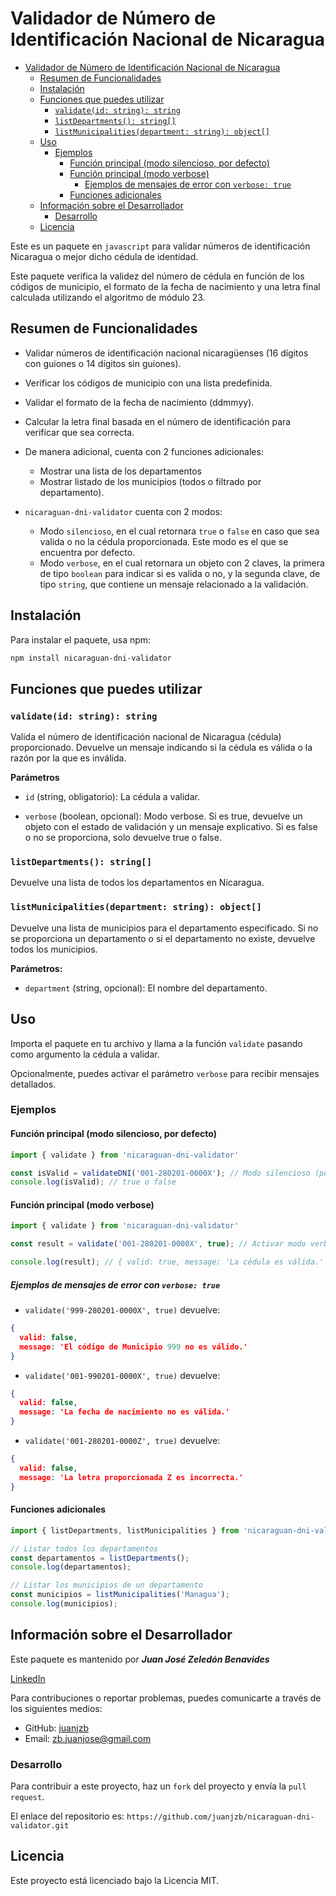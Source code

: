 # Validador de Número de Identificación Nacional de Nicaragua

- [Validador de Número de Identificación Nacional de Nicaragua](#validador-de-número-de-identificación-nacional-de-nicaragua)
  - [Resumen de Funcionalidades](#resumen-de-funcionalidades)
  - [Instalación](#instalación)
  - [Funciones que puedes utilizar](#funciones-que-puedes-utilizar)
    - [`validate(id: string): string`](#validateid-string-string)
    - [`listDepartments(): string[]`](#listdepartments-string)
    - [`listMunicipalities(department: string): object[]`](#listmunicipalitiesdepartment-string-object)
  - [Uso](#uso)
    - [Ejemplos](#ejemplos)
      - [Función principal (modo silencioso, por defecto)](#función-principal-modo-silencioso-por-defecto)
      - [Función principal (modo verbose)](#función-principal-modo-verbose)
        - [Ejemplos de mensajes de error con `verbose: true`](#ejemplos-de-mensajes-de-error-con-verbose-true)
      - [Funciones adicionales](#funciones-adicionales)
  - [Información sobre el Desarrollador](#información-sobre-el-desarrollador)
    - [Desarrollo](#desarrollo)
  - [Licencia](#licencia)

Este es un paquete en `javascript` para validar números de identificación Nicaragua o mejor dicho cédula de identidad.

Este paquete verifica la validez del número de cédula en función de los códigos de municipio, el formato de la fecha de nacimiento y una letra final calculada utilizando el algoritmo de módulo 23.

## Resumen de Funcionalidades

- Validar números de identificación nacional nicaragüenses (16 dígitos con guiones o 14 dígitos sin guiones).
- Verificar los códigos de municipio con una lista predefinida.
- Validar el formato de la fecha de nacimiento (ddmmyy).
- Calcular la letra final basada en el número de identificación para verificar que sea correcta.
- De manera adicional, cuenta con 2 funciones adicionales:
  - Mostrar una lista de los departamentos
  - Mostrar listado de los municipios (todos o filtrado por departamento).

- `nicaraguan-dni-validator` cuenta con 2 modos:
  - Modo `silencioso`, en el cual retornara `true` o `false` en caso que sea valida o no la cédula proporcionada. Este modo es el que se encuentra por defecto.
  - Modo `verbose`, en el cual retornara un objeto con 2 claves, la primera de tipo `boolean` para indicar si es valida o no, y la segunda clave, de tipo `string`, que contiene un mensaje relacionado a la validación.

## Instalación

Para instalar el paquete, usa npm:

```bash
npm install nicaraguan-dni-validator
```

## Funciones que puedes utilizar

### `validate(id: string): string`

Valida el número de identificación nacional de Nicaragua (cédula) proporcionado. Devuelve un mensaje indicando si la cédula es válida o la razón por la que es inválida.

**Parámetros**

- `id` (string, obligatorio): La cédula a validar.

- `verbose` (boolean, opcional): Modo verbose. Si es true, devuelve un objeto con el estado de validación y un mensaje explicativo. Si es false o no se proporciona, solo devuelve true o false.

### `listDepartments(): string[]`

Devuelve una lista de todos los departamentos en Nicaragua.

### `listMunicipalities(department: string): object[]`

Devuelve una lista de municipios para el departamento especificado. Si no se proporciona un departamento o si el departamento no existe, devuelve todos los municipios.

**Parámetros:**

- `department` (string, opcional): El nombre del departamento.

## Uso

Importa el paquete en tu archivo y llama a la función `validate` pasando como argumento la cédula a validar.

Opcionalmente, puedes activar el parámetro `verbose` para recibir mensajes detallados.

### Ejemplos

#### Función principal (modo silencioso, por defecto)

```javascript
import { validate } from 'nicaraguan-dni-validator'

const isValid = validateDNI('001-280201-0000X'); // Modo silencioso (por defecto)
console.log(isValid); // true o false
```

#### Función principal (modo verbose)

```javascript
import { validate } from 'nicaraguan-dni-validator'

const result = validate('001-280201-0000X', true); // Activar modo verbose con el segundo parámetro

console.log(result); // { valid: true, message: 'La cédula es válida.' }
```

##### Ejemplos de mensajes de error con `verbose: true`

- `validate('999-280201-0000X', true)` devuelve:

```json
{ 
  valid: false, 
  message: 'El código de Municipio 999 no es válido.' 
}
```

- `validate('001-990201-0000X', true)` devuelve:

```json
{ 
  valid: false, 
  message: 'La fecha de nacimiento no es válida.' 
}
```

- `validate('001-280201-0000Z', true)` devuelve:

```json
{ 
  valid: false, 
  message: 'La letra proporcionada Z es incorrecta.' 
}
```

#### Funciones adicionales

```javascript
import { listDepartments, listMunicipalities } from 'nicaraguan-dni-validator'

// Listar todos los departamentos
const departamentos = listDepartments();
console.log(departamentos);

// Listar los municipios de un departamento
const municipios = listMunicipalities('Managua');
console.log(municipios);
```

## Información sobre el Desarrollador

Este paquete es mantenido por ***Juan José Zeledón Benavides***

[LinkedIn](https://www.linkedin.com/in/juanjzb/)

Para contribuciones o reportar problemas, puedes comunicarte a través de los siguientes medios:

- GitHub: [juanjzb](https://github.com/juanjzb)
- Email: [zb.juanjose@gmail.com](mailto:zb.juanjose@gmail.com)

### Desarrollo

Para contribuir a este proyecto, haz un `fork` del proyecto y envía la `pull request`.

El enlace del repositorio es: `https://github.com/juanjzb/nicaraguan-dni-validator.git`

## Licencia

Este proyecto está licenciado bajo la Licencia MIT.
